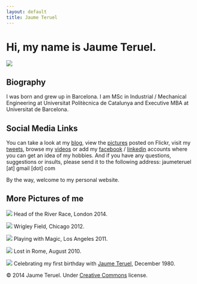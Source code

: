 ```yaml
---
layout: default
title: Jaume Teruel
---
```

# Hi, my name is Jaume Teruel.

![][1]

## Biography

I was born and grew up in Barcelona. I am MSc in Industrial / Mechanical Engineering at Universitat Politècnica de Catalunya and Executive MBA at Universitat de Barcelona.

## Social Media Links

You can take a look at my [blog][2], view the [pictures][3] posted on Flickr, visit my [tweets][4], browse my [videos][5] or add my [facebook][6] / [linkedin][7] accounts where you can get an idea of my hobbies. And if you have any questions, suggestions or insults, please send it to the following address: jaumeteruel [at] gmail [dot] com

By the way, welcome to my personal website.

## More Pictures of me

![][8]
Head of the River Race, London 2014.

![][9]
Wrigley Field, Chicago 2012.

![][10]
Playing with Magic, Los Angeles 2011.

![][11]
Lost in Rome, August 2010.

![][12]
Celebrating my first birthday with [Jaume Teruel][4], December 1980.



&#169; 2014 Jaume Teruel. Under [Creative Commons][13] license.

   [1]: /images/me_small.png
   [2]: http://www.lerion.com
   [3]: http://www.flickr.com/photos/lerion
   [4]: http://twitter.com/jaumeteruel
   [5]: http://www.vimeo.com/lerion/videos
   [6]: http://www.facebook.com/jaume.teruel
   [7]: http://es.linkedin.com/in/jaumeteruel
   [8]: https://farm4.staticflickr.com/3694/13887135686_3141d3d1cd_c.jpg
   [9]: https://farm9.staticflickr.com/8475/8078266107_fd8be79e4f_c.jpg
   [10]: https://farm7.staticflickr.com/6195/6086160477_7f664d1765_b.jpg   
   [11]: https://farm5.staticflickr.com/4135/4893713781_dbf4650d81_b.jpg
   [12]: https://farm6.staticflickr.com/5331/14021790985_b8667f40c7_c.jpg
   [13]: http://creativecommons.org/licenses/by-nc-sa/3.0/

